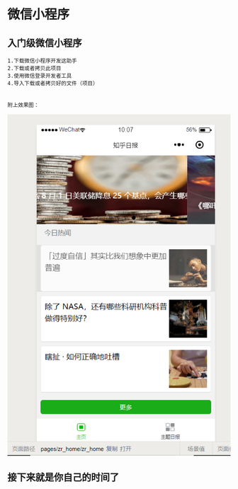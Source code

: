 # 微信小程序

## 入门级微信小程序

    1.下载微信小程序开发这助手
    2.下载或者拷贝此项目
    3.使用微信登录开发者工具
    4.导入下载或者拷贝好的文件（项目）


    附上效果图：
![showtime](showtime.png)

## 接下来就是你自己的时间了